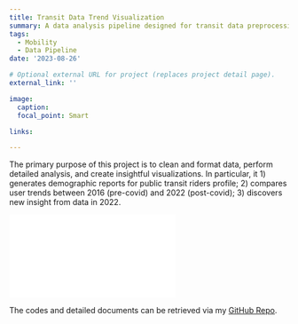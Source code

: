 ```yaml
---
title: Transit Data Trend Visualization
summary: A data analysis pipeline designed for transit data preprocessing, analysis, and visualization.
tags:
  - Mobility
  - Data Pipeline
date: '2023-08-26'

# Optional external URL for project (replaces project detail page).
external_link: ''

image:
  caption:
  focal_point: Smart

links:

---
```

The primary purpose of this project is to clean and format data, perform detailed analysis, and create insightful visualizations. In particular, it 1) generates demographic reports for public transit riders profile; 2) compares user trends between 2016 (pre-covid) and 2022 (post-covid); 3) discovers new insight from data in 2022.

![The primary purpose of this project is to clean and format data, perform detailed analysis, and create insightful visualizations. In particular, it 1) generates demographic reports for public transit riders profile; 2) compares user trends between 2016 (pre-covid) and 2022 (post-covid); 3) discovers new insight from data in 2022.](TBI-Presentation.html)

The codes and detailed documents can be retrieved via my [GitHub Repo](https://github.com/YaxuanSeanZhang/Transit-Data-Preliminary).
